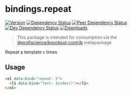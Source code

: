 # bindings.repeat

[![Version][npm-version-shield]][npm]
[![Dependency Status][david-dm-shield]][david-dm]
[![Peer Dependency Status][david-dm-peer-shield]][david-dm-peer]
[![Dev Dependency Status][david-dm-dev-shield]][david-dm-dev]
[![Downloads][npm-stats-shield]][npm-stats]

[david-dm]: https://david-dm.org/Profiscience/knockout-contrib?path=packages/bindings.repeat
[david-dm-shield]: https://david-dm.org/Profiscience/knockout-contrib/status.svg?path=packages/bindings.repeat
[david-dm-peer]: https://david-dm.org/Profiscience/knockout-contrib?path=packages/bindings.repeat&type=peer
[david-dm-peer-shield]: https://david-dm.org/Profiscience/knockout-contrib/peer-status.svg?path=packages/bindings.repeat
[david-dm-dev]: https://david-dm.org/Profiscience/knockout-contrib?path=packages/bindings.repeat&type=dev
[david-dm-dev-shield]: https://david-dm.org/Profiscience/knockout-contrib/dev-status.svg?path=packages/bindings.repeat
[npm]: https://www.npmjs.com/package/@profiscience/knockout-contrib-bindings-repeat
[npm-version-shield]: https://img.shields.io/npm/v/@profiscience/knockout-contrib-bindings-repeat.svg
[npm-stats]: http://npm-stat.com/charts.html?package=@profiscience/knockout-contrib-bindings-repeat&author=&from=&to=
[npm-stats-shield]: https://img.shields.io/npm/dt/@profiscience/knockout-contrib-bindings-repeat.svg?maxAge=2592000

> This package is intended for consumption via the [@profiscience/knockout-contrib][] metapackage

Repeat a template `n` times

## Usage

```html
<ol data-bind="repeat: 5">
  <li data-bind="text: $index()"></li>
</ol>
```

[@profiscience/knockout-contrib]: https://github.com/Profiscience/knockout-contrib
